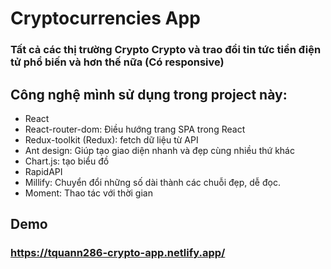 # Cryptocurrencies App

### Tất cả các thị trường Crypto Crypto và trao đổi tin tức tiền điện tử phổ biến và hơn thế nữa (Có responsive)

## Công nghệ mình sử dụng trong project này:

- React
- React-router-dom: Điều hướng trang SPA trong React
- Redux-toolkit (Redux): fetch dữ liệu từ API
- Ant design: Giúp tạo giao diện nhanh và đẹp cùng nhiều thứ khác
- Chart.js: tạo biểu đồ 
- RapidAPI
- Millify: Chuyển đổi những số dài thành các chuỗi đẹp, dễ đọc.
- Moment: Thao tác với thời gian 

## Demo
### https://tquann286-crypto-app.netlify.app/
